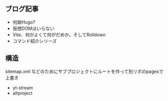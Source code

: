 ## ブログ記事

- 何故Hugo?
- 仮想DOMはいらない
- Vite、何がよくて何がだめか。そしてRolldown
- コマンド紹介シリーズ

## 構造

sitemap.xml などのためにサブプロジェクトにルートを作って別リポのpagesで上書き
- yt-stream
- altproject

